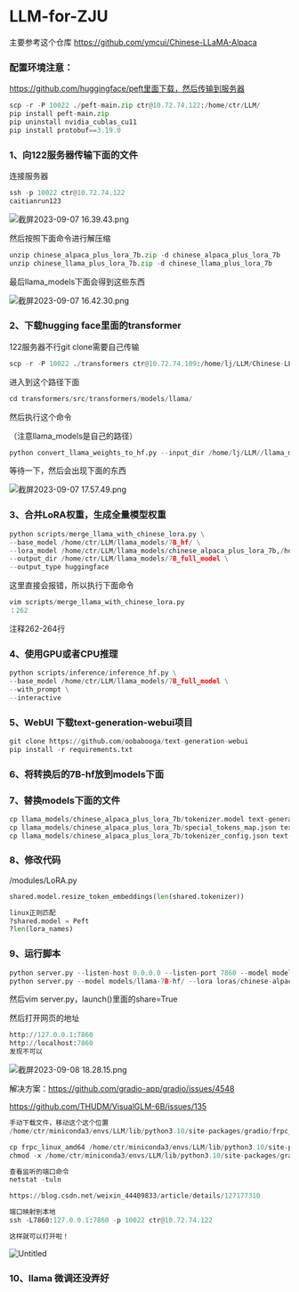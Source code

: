 # LLM-for-ZJU
主要参考这个仓库 https://github.com/ymcui/Chinese-LLaMA-Alpaca

### 配置环境注意：

https://github.com/huggingface/peft里面下载，然后传输到服务器

```python
scp -r -P 10022 ./peft-main.zip ctr@10.72.74.122:/home/ctr/LLM/
pip install peft-main.zip
pip uninstall nvidia_cublas_cu11
pip install protobuf==3.19.0
```

### 1、向122服务器传输下面的文件

连接服务器

```python
ssh -p 10022 ctr@10.72.74.122
caitianrun123
```

![截屏2023-09-07 16.39.43.png](https://prod-files-secure.s3.us-west-2.amazonaws.com/40eb6d45-b87c-4e7f-bbad-47bbdb26919c/69e0bb09-0a51-4325-8991-86ad5f9b4bb5/%E6%88%AA%E5%B1%8F2023-09-07_16.39.43.png)

然后按照下面命令进行解压缩

```python
unzip chinese_alpaca_plus_lora_7b.zip -d chinese_alpaca_plus_lora_7b
unzip chinese_llama_plus_lora_7b.zip -d chinese_llama_plus_lora_7b
```

最后llama_models下面会得到这些东西

![截屏2023-09-07 16.42.30.png](https://prod-files-secure.s3.us-west-2.amazonaws.com/40eb6d45-b87c-4e7f-bbad-47bbdb26919c/bb358f8f-1c2a-43c8-851d-79db42f1aa49/%E6%88%AA%E5%B1%8F2023-09-07_16.42.30.png)

### 2、**下载hugging face里面的transformer**

122服务器不行git clone需要自己传输

```python
scp -r -P 10022 ./transformers ctr@10.72.74.109:/home/lj/LLM/Chinese-LLaMA-Alpaca-main
```

进入到这个路径下面

```python
cd transformers/src/transformers/models/llama/
```

然后执行这个命令

（注意llama_models是自己的路径）

```python
python convert_llama_weights_to_hf.py --input_dir /home/lj/LLM//llama_models/ --model_size 7B --output_dir /home/lj/LLM//llama_models/7B_hf/
```

等待一下，然后会出现下面的东西

![截屏2023-09-07 17.57.49.png](https://prod-files-secure.s3.us-west-2.amazonaws.com/40eb6d45-b87c-4e7f-bbad-47bbdb26919c/aa58d07d-6279-47b2-981e-af213e1e148b/%E6%88%AA%E5%B1%8F2023-09-07_17.57.49.png)

### 3、**合并LoRA权重，生成全量模型权重**

```python
python scripts/merge_llama_with_chinese_lora.py \
--base_model /home/ctr/LLM/llama_models/7B_hf/ \
--lora_model /home/ctr/LLM/llama_models/chinese_alpaca_plus_lora_7b,/home/ctr/LLM/llama_models/chinese_llama_plus_lora_7b \
--output_dir /home/ctr/LLM/llama_models/7B_full_model \
--output_type huggingface
```

这里直接会报错，所以执行下面命令

```python
vim scripts/merge_llama_with_chinese_lora.py
：262
```

注释262-264行

### 4、**使用GPU或者CPU推理**

```python
python scripts/inference/inference_hf.py \
--base_model /home/ctr/LLM/llama_models/7B_full_model \
--with_prompt \
--interactive
```

### 5、WebUI 下载text-generation-webui项目

```python
git clone https://github.com/oobabooga/text-generation-webui
pip install -r requirements.txt
```

### 6、将转换后的7B-hf放到models下面

### 7、替换models下面的文件

```python
cp llama_models/chinese_alpaca_plus_lora_7b/tokenizer.model text-generation-webui-main/models/llama-7B-hf/
cp llama_models/chinese_alpaca_plus_lora_7b/special_tokens_map.json text-generation-webui-main/models/llama-7B-hf/
cp llama_models/chinese_alpaca_plus_lora_7b/tokenizer_config.json text-generation-webui-main/models/llama-7B-hf/
```

### 8、修改代码

/modules/LoRA.py

```python
shared.model.resize_token_embeddings(len(shared.tokenizer))

linux正则匹配
?shared.model = Peft
?len(lora_names)
```

### 9、运行脚本

```python
python server.py --listen-host 0.0.0.0 --listen-port 7860 --model models/llama-7B-hf/ --lora loras/chinese-alpaca-lora-7b/ --cpu
python server.py --model models/llama-7B-hf/ --lora loras/chinese-alpaca-lora-7b/ --cpu
```

然后vim server.py，launch()里面的share=True

然后打开网页的地址

```python
http://127.0.0.1:7860
http://localhost:7860
发现不可以
```

![截屏2023-09-08 18.28.15.png](https://prod-files-secure.s3.us-west-2.amazonaws.com/40eb6d45-b87c-4e7f-bbad-47bbdb26919c/c44a46c7-9475-4a8d-9e3d-e9bc3422b0b4/%E6%88%AA%E5%B1%8F2023-09-08_18.28.15.png)

解决方案：https://github.com/gradio-app/gradio/issues/4548

https://github.com/THUDM/VisualGLM-6B/issues/135

```python
手动下载文件，移动这个这个位置
/home/ctr/miniconda3/envs/LLM/lib/python3.10/site-packages/gradio/frpc_linux_amd64_v0.2

cp frpc_linux_amd64 /home/ctr/miniconda3/envs/LLM/lib/python3.10/site-packages/gradio/frpc_linux_amd64_v0.2
chmod -x /home/ctr/miniconda3/envs/LLM/lib/python3.10/site-packages/gradio/frpc_linux_amd64_v0.2

```

```python
查看监听的端口命令
netstat -tuln

https://blog.csdn.net/weixin_44409833/article/details/127177310

端口映射到本地
ssh -L7860:127.0.0.1:7860 -p 10022 ctr@10.72.74.122

这样就可以打开啦！
```

![Untitled](https://prod-files-secure.s3.us-west-2.amazonaws.com/40eb6d45-b87c-4e7f-bbad-47bbdb26919c/f1aafae2-bec5-4ead-b98d-db1c0f49cbd1/Untitled.png)

### 10、llama 微调还没弄好
